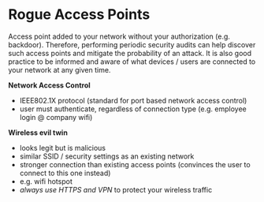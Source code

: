 # Rogue Access Points

Access point added to your network without your authorization (e.g. backdoor). Therefore, performing periodic security audits can help discover such access points and mitigate the probability of an attack. It is also good practice to be informed and aware of what devices / users are connected to your network at any given time. 

**Network Access Control**

- IEEE802.1X protocol (standard for port based network access control)
- user must authenticate, regardless of connection type (e.g. employee login @ company wifi)

**Wireless evil twin**
- looks legit but is malicious
- similar SSID / security settings as an existing network 
- stronger connection than existing access points (convinces the user to connect to this one instead)
- e.g. wifi hotspot 
- *always use HTTPS and VPN* to protect your wireless traffic